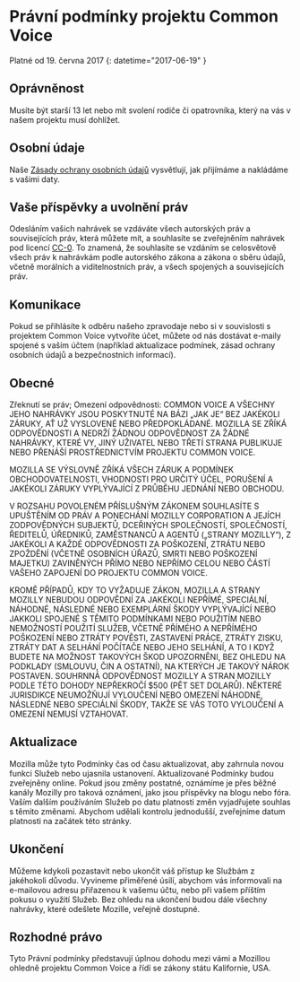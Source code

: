 # Právní podmínky projektu Common Voice

Platné od ⁨19. června 2017⁩ {: datetime="2017-06-19" }

## Oprávněnost

Musíte být starší 13 let nebo mít svolení rodiče či opatrovníka, který na vás v našem projektu musí dohlížet.

## Osobní údaje

Naše [Zásady ochrany osobních údajů](https://voice.allizom.org/privacy) vysvětlují, jak přijímáme a nakládáme s vašimi daty.

## Vaše příspěvky a uvolnění práv

Odesláním vašich nahrávek se vzdáváte všech autorských práv a souvisejících práv, která můžete mít, a souhlasíte se zveřejněním nahrávek pod licencí [CC-0](https://creativecommons.org/publicdomain/zero/1.0/). To znamená, že souhlasíte se vzdáním se celosvětově všech práv k nahrávkám podle autorského zákona a zákona o sběru údajů, včetně morálních a viditelnostních práv, a všech spojených a souvisejících práv.

## Komunikace

Pokud se přihlásíte k odběru našeho zpravodaje nebo si v souvislosti s projektem Common Voice vytvoříte účet, můžete od nás dostávat e-maily spojené s vaším účtem (například aktualizace podmínek, zásad ochrany osobních údajů a bezpečnostních informací).

## Obecné

Zřeknutí se práv; Omezení odpovědnosti: COMMON VOICE A VŠECHNY JEHO NAHRÁVKY JSOU POSKYTNUTÉ NA BÁZI „JAK JE“ BEZ JAKÉKOLI ZÁRUKY, AŤ UŽ VYSLOVENÉ NEBO PŘEDPOKLÁDANÉ. MOZILLA SE ZŘÍKÁ ODPOVĚDNOSTI A NEDRŽÍ ŽÁDNOU ODPOVĚDNOST ZA ŽÁDNÉ NAHRÁVKY, KTERÉ VY, JINÝ UŽIVATEL NEBO TŘETÍ STRANA PUBLIKUJE NEBO PŘENÁŠÍ PROSTŘEDNICTVÍM PROJEKTU COMMON VOICE.

MOZILLA SE VÝSLOVNĚ ZŘÍKÁ VŠECH ZÁRUK A PODMÍNEK OBCHODOVATELNOSTI, VHODNOSTI PRO URČITÝ ÚČEL, PORUŠENÍ A JAKÉKOLI ZÁRUKY VYPLÝVAJÍCÍ Z PRŮBĚHU JEDNÁNÍ NEBO OBCHODU.

V ROZSAHU POVOLENÉM PŘÍSLUŠNÝM ZÁKONEM SOUHLASÍTE S UPUŠTĚNÍM OD PRÁV A PONECHÁNÍ MOZILLY CORPORATION A JEJÍCH ZODPOVĚDNÝCH SUBJEKTŮ, DCEŘINÝCH SPOLEČNOSTÍ, SPOLEČNOSTÍ, ŘEDITELŮ, ÚŘEDNIKŮ, ZAMĚSTNANCŮ A AGENTŮ („STRANY MOZILLY“), Z JAKÉKOLI A KAŽDÉ ODPOVĚDNOSTI ZA POŠKOZENÍ, ZTRÁTU NEBO ZPOŽDĚNÍ (VČETNĚ OSOBNÍCH ÚŘAZŮ, SMRTI NEBO POŠKOZENÍ MAJETKU) ZAVINĚNÝCH PŘÍMO NEBO NEPŘÍMO CELOU NEBO ČÁSTÍ VAŠEHO ZAPOJENÍ DO PROJEKTU COMMON VOICE.

KROMĚ PŘÍPADŮ, KDY TO VYŽADUJE ZÁKON, MOZILLA A STRANY MOZILLY NEBUDOU ODPOVĚDNÍ ZA JAKÉKOLI NEPŘÍMÉ, SPECIÁLNÍ, NÁHODNÉ, NÁSLEDNÉ NEBO EXEMPLÁRNÍ ŠKODY VYPLÝVAJÍCÍ NEBO JAKKOLI SPOJENÉ S TĚMITO PODMÍNKAMI NEBO POUŽITÍM NEBO NEMOŽNOSTÍ POUŽITÍ SLUŽEB, VČETNĚ PŘÍMÉHO A NEPŘÍMÉHO POŠKOZENÍ NEBO ZTRÁTY POVĚSTI, ZASTAVENÍ PRÁCE, ZTRÁTY ZISKU, ZTRÁTY DAT A SELHÁNÍ POČÍTAČE NEBO JEHO SELHÁNÍ, A TO I KDYŽ BUDETE NA MOŽNOST TAKOVÝCH ŠKOD UPOZORNĚNI, BEZ OHLEDU NA PODKLADY (SMLOUVU, ČIN A OSTATNÍ), NA KTERÝCH JE TAKOVÝ NÁROK POSTAVEN. SOUHRNNÁ ODPOVĚDNOST MOZILLY A STRAN MOZILLY PODLE TÉTO DOHODY NEPŘEKROČÍ $500 (PĚT SET DOLARŮ). NĚKTERÉ JURISDIKCE NEUMOŽŇUJÍ VYLOUČENÍ NEBO OMEZENÍ NÁHODNÉ, NÁSLEDNÉ NEBO SPECIÁLNÍ ŠKODY, TAKŽE SE VÁS TOTO VYLOUČENÍ A OMEZENÍ NEMUSÍ VZTAHOVAT.

## Aktualizace

Mozilla může tyto Podmínky čas od času aktualizovat, aby zahrnula novou funkci Služeb nebo ujasnila ustanovení. Aktualizované Podmínky budou zveřejněny online. Pokud jsou změny postatné, oznámíme je přes běžné kanály Mozilly pro taková oznámení, jako jsou příspěvky na blogu nebo fóra. Vaším dalším používáním Služeb po datu platnosti změn vyjadřujete souhlas s těmito změnami. Abychom udělali kontrolu jednodušší, zveřejníme datum platnosti na začátek této stránky.

## Ukončení

Můžeme kdykoli pozastavit nebo ukončit váš přístup ke Službám z jakéhokoli důvodu. Vyvineme přiměřené úsilí, abychom vás informovali na e-mailovou adresu přiřazenou k vašemu účtu, nebo při vašem příštím pokusu o využití Služeb. Bez ohledu na ukončení budou dále všechny nahrávky, které odešlete Mozille, veřejně dostupné.

## Rozhodné právo

Tyto Právní podmínky představují úplnou dohodu mezi vámi a Mozillou ohledně projektu Common Voice a řídí se zákony státu Kalifornie, USA.
